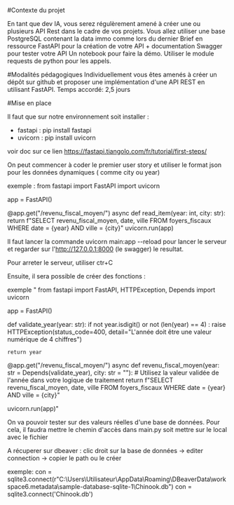 #Contexte du projet

En tant que dev IA, vous serez régulèrement amené à créer une ou plusieurs API Rest dans le cadre de vos projets.
Vous allez utiliser une base PostgreSQL contenant la data immo comme lors du dernier Brief en ressource
FastAPI pour la création de votre API + documentation
Swagger pour tester votre API
Un notebook pour faire la démo. Utiliser le module requests de python pour les appels.

#Modalités pédagogiques
Individuellement vous êtes amenés à créer un dépôt sur github et proposer une implémentation d'une API REST en utilisant FastAPI.
Temps accordé: 2,5 jours

#Mise en place

Il faut que sur notre environnement soit installer :
  -  fastapi : pip install fastapi
  -  uvicorn : pip install uvicorn

voir doc sur ce lien https://fastapi.tiangolo.com/fr/tutorial/first-steps/

On peut commencer à coder le premier user story et utiliser le format json pour les données dynamiques ( comme city ou year)

exemple :
from fastapi import FastAPI
import uvicorn

app = FastAPI()

@app.get("/revenu_fiscal_moyen/")
async def read_item(year: int, city: str):
    return f"SELECT revenu_fiscal_moyen, date, ville FROM foyers_fiscaux WHERE date = {year} AND ville = {city}"
uvicorn.run(app)

Il faut lancer la commande uvicorn main:app --reload pour lancer le serveur
et regarder sur l'http://127.0.0.1:8000 (le swagger) le resultat.

Pour arreter le serveur, utiliser ctr+C


Ensuite, il sera possible de créer des fonctions :

exemple 
"
from fastapi import FastAPI, HTTPException, Depends
import uvicorn

app = FastAPI()

def validate_year(year: str):
    if not year.isdigit() or not (len(year) == 4) :
        raise HTTPException(status_code=400, detail="L'année doit être une valeur numérique de 4 chiffres")

    return year

@app.get("/revenu_fiscal_moyen/")
async def revenu_fiscal_moyen(year: str = Depends(validate_year), city: str = ""):
    # Utilisez la valeur validée de l'année dans votre logique de traitement
    return f"SELECT revenu_fiscal_moyen, date, ville FROM foyers_fiscaux WHERE date = {year} AND ville = {city}"

uvicorn.run(app)"

On va pouvoir tester sur des valeurs réelles d'une base de données.
Pour cela, il faudra mettre le chemin d'accès dans main.py soit mettre sur le local avec le fichier 

A récuperer sur dbeaver : clic droit sur la base de données -> editer connection -> copier le path ou le créer

exemple:
con = sqlite3.connect(r"C:\Users\Utilisateur\AppData\Roaming\DBeaverData\workspace6\.metadata\sample-database-sqlite-1\Chinook.db")
con = sqlite3.connect('Chinook.db')
